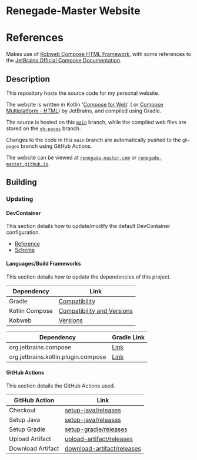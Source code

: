 # Renegade-Master Website

# References

Makes use of [Kobweb Compose HTML Framework](https://kobweb.varabyte.com/), with some references to
the [JetBrains Official Compose Documentation](https://github.com/JetBrains/compose-jb/).

## Description

This repository hosts the source code for my personal website.

The website is written in Kotlin '[Compose for Web](https://compose-web.ui.pages.jetbrains.team/)' (
or [Compose Multiplatform - HTML](https://github.com/JetBrains/compose-multiplatform/tree/master/html)) by JetBrains,
and compiled using Gradle.

The source is hosted on this [`main`](https://github.com/Renegade-Master/renegade-master.github.io) branch, while the
compiled web files are stored on the
[`gh-pages`](https://github.com/Renegade-Master/renegade-master.github.io/tree/gh-pages) branch.

Changes to the code in this `main` branch are automatically pushed to the `gh-pages` branch using GitHub Actions.

The website can be viewed at [`renegade-master.com`](https://renegade-master.com)
or [`renegade-master.github.io`](https://renegade-master.github.io).

## Building

### Updating

#### DevContainer

This section details how to update/modify the default DevContainer configuration.

* [Reference](https://containers.dev/implementors/json_reference/)
* [Schema](https://containers.dev/implementors/json_reference/#schema)

#### Languages/Build Frameworks

This section details how to update the dependencies of this project.

| Dependency     | Link                                                                                                                            |
|----------------|---------------------------------------------------------------------------------------------------------------------------------|
| Gradle         | [Compatibility](https://docs.gradle.org/current/userguide/compatibility.html#kotlin)                                            |
| Kotlin Compose | [Compatibility and Versions](https://www.jetbrains.com/help/kotlin-multiplatform-dev/compose-compatibility-and-versioning.html) |
| Kobweb         | [Versions](https://github.com/varabyte/kobweb/releases)                                                                         |

| Dependency                          | Gradle Link                                                                   |
|-------------------------------------|-------------------------------------------------------------------------------|
| org.jetbrains.compose               | [Link](https://plugins.gradle.org/plugin/org.jetbrains.compose)               |
| org.jetbrains.kotlin.plugin.compose | [Link](https://plugins.gradle.org/plugin/org.jetbrains.kotlin.plugin.compose) |

#### GitHub Actions

This section details the GitHub Actions used.

| GitHub Action     | Link                                                                                |
|-------------------|-------------------------------------------------------------------------------------|
| Checkout          | [setup-java/releases](https://github.com/actions/checkout/releases)                 |
| Setup Java        | [setup-java/releases](https://github.com/actions/setup-java/releases)               |
| Setup Gradle      | [setup-gradle/releases](https://github.com/gradle/actions/releases)                 |
| Upload Artifact   | [upload-artifact/releases](https://github.com/actions/upload-artifact/releases)     |
| Download Artifact | [download-artifact/releases](https://github.com/actions/download-artifact/releases) |
